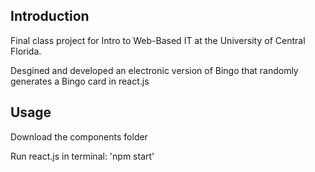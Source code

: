 ## Introduction

Final class project for Intro to Web-Based IT at the University of Central Florida.

Desgined and developed an electronic version of Bingo that randomly generates a Bingo card in react.js

## Usage

Download the components folder

Run react.js in terminal: 'npm start'
